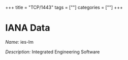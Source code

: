 +++
title = "TCP/1443"
tags = [""]
categories = [""]
+++

# IANA Data

_Name:_ ies-lm

_Description:_ Integrated Engineering Software

